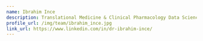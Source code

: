 ```yaml
---
name: Ibrahim Ince
description: Translational Medicine & Clinical Pharmacology Data Science, Boehringer Ingelheim Pharma GmbH & Co. KG
profile_url: /img/team/ibrahim_ince.jpg
link_url: https://www.linkedin.com/in/dr-ibrahim-ince/
---
```

